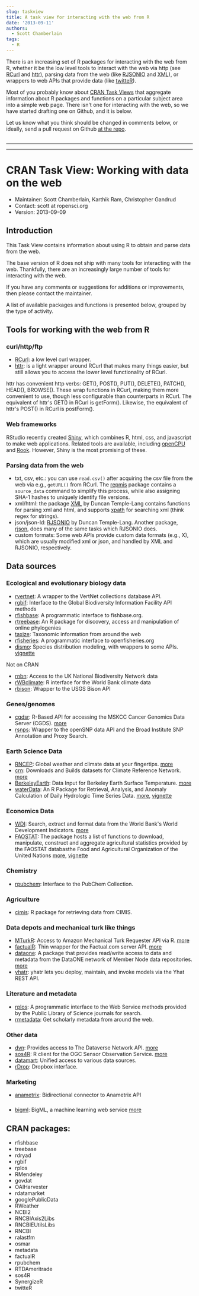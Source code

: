 ```yaml
---
slug: taskview
title: A task view for interacting with the web from R
date: '2013-09-11'
authors:
  - Scott Chamberlain
tags:
  - R
---
```


There is an increasing set of R packages for interacting with the web from R, whether it be the low level tools to interact with the web via http (see [RCurl][RCurl] and [httr][httr]), parsing data from the web (like [RJSONIO][RJSONIO] and [XML][XML]), or wrappers to web APIs that provide data (like [twitteR][twitteR]).

Most of you probably know about [CRAN Task Views](https://cran.r-project.org/web/views/) that aggregate information about R packages and functions on a particular subject area into a simple web page. There isn't one for interacting with the web, so we have started drafting one on Github, and it is below.

Let us know what you think should be changed in comments below, or ideally, send a pull request on Github [at the repo](https://github.com/ropensci/webservices).
<br><br>
<hr>
<hr>

# CRAN Task View: Working with data on the web

* Maintainer: Scott Chamberlain, Karthik Ram, Christopher Gandrud
* Contact:	scott at ropensci.org
* Version:	2013-09-09

## Introduction

This Task View contains information about using R to obtain and parse data from the web.

The base version of R does not ship with many tools for interacting with the web. Thankfully, there are an increasingly large number of tools for interacting with the web.

If you have any comments or suggestions for additions or improvements, then please contact the maintainer.

A list of available packages and functions is presented below, grouped by the type of activity.

## Tools for working with the web from R

### curl/http/ftp

* [RCurl][RCurl]: a low level curl wrapper.
* [httr][httr]: is a light wrapper around RCurl that makes many things easier, but still allows you to access the lower level functionality of RCurl.

httr has convenient http verbs: GET(), POST(), PUT(), DELETE(), PATCH(), HEAD(), BROWSE(). These wrap functions in RCurl, making them more convenient to use, though less configurable than counterparts in RCurl. The equivalent of httr's GET() in RCurl is getForm(). Likewise, the equivalent of httr's POST() in RCurl is postForm().

### Web frameworks

RStudio recently created [Shiny][shiny], which combines R, html, css, and javascript to make web applications. Related tools are available, including [openCPU][opencpu] and [Rook][rook]. However, Shiny is the most promising of these.

### Parsing data from the web

* txt, csv, etc.: you can use `read.csv()` after acquiring the csv file from the web via e.g., `getURL()` from RCurl. The [repmis][repmis] package contains a `source_data` command to simplify this process, while also assigning SHA-1 hashes to uniquely identify file versions.
* xml/html: the package [XML][XML] by Duncan Temple-Lang contains functions for parsing xml and html, and supports [xpath][xpath] for searching xml (think regex for strings).
* json/json-ld: [RJSONIO][RJSONIO] by Duncan Temple-Lang. Another package, [rjson][rjson], does many of the same tasks which RJSONIO does.
* custom formats: Some web APIs provide custom data formats (e.g., X), which are usually modified xml or json, and handled by XML and RJSONIO, respectively.

## Data sources

### Ecological and evolutionary biology data

* [rvertnet][rvertnet]: A wrapper to the VertNet collections database API.
* [rgbif][rgbif]: Interface to the Global Biodiversity Information Facility API methods
* [rfishbase][rfishbase]: A programmatic interface to fishbase.org.
* [rtreebase][rtreebase]: An R package for discovery, access and manipulation of online phylogenies
* [taxize][taxize]: Taxonomic information from around the web
* [rfisheries][rfisheries]: A programmatic interface to openfisheries.org
* [dismo][dismo]: Species distribution modeling, with wrappers to some APIs. [vignette](https://cran.r-project.org/web/packages/dismo/vignettes/brt.pdf)

Not on CRAN

* [rnbn][rnbn]: Access to the UK National Biodiversity Network data
* [rWBclimate][rwbclimate]: R interface for the World Bank climate data
* [rbison][rbison]: Wrapper to the USGS Bison API

### Genes/genomes

* [cgdsr][cgdsr]: R-Based API for accessing the MSKCC Cancer Genomics Data Server (CGDS). [more](https://www.cbioportal.org/public-portal)
* [rsnps][rsnps]: Wrapper to the openSNP data API and the Broad Institute SNP Annotation and Proxy Search.

### Earth Science Data

* [RNCEP][RNCEP]: Global weather and climate data at your fingertips. [more](https://sites.google.com/site/michaelukemp/rncep)
* [crn][crn]: Downloads and Builds datasets for Climate Reference Network. [more](https://stevemosher.wordpress.com/)
* [BerkeleyEarth][BerkeleyEarth]: Data Input for Berkeley Earth Surface Temperature. [more](https://stevemosher.wordpress.com/)
* [waterData][waterData]: An R Package for Retrieval, Analysis, and Anomaly Calculation of Daily Hydrologic Time Series Data. [more](https://pubs.usgs.gov/of/2012/1168/), [vignette](  https://cran.r-project.org/web/packages/waterData/vignettes/vignette.pdf)

### Economics Data

* [WDI][WDI]: Search, extract and format data from the World Bank's World Development Indicators. [more](https://sites.google.com/site/michaelukemp/rncep)
* [FAOSTAT][FAOSTAT]: The package hosts a list of functions to download, manipulate, construct and aggregate agricultural statistics provided by the FAOSTAT databasthe Food and Agricultural Organization of the United Nations [more](https://cran.r-project.org/web/packages/FAOSTAT/index.html), [vignette](https://cran.r-project.org/web/packages/FAOSTAT/vignettes/FAOSTAT.pdf)

### Chemistry

* [rpubchem][rpubchem]: Interface to the PubChem Collection.

### Agriculture

* [cimis][cimis]: R package for retrieving data from CIMIS.

### Data depots and mechanical turk like things

* [MTurkR][MTurkR]: Access to Amazon Mechanical Turk Requester API via R. [more](https://cloud.r-project.org/web/packages/MTurkR/index.html)
* [factualR][factualR]: Thin wrapper for the Factual.com server API. [more](http://www.exmachinatech.net/projects/factualR//)
* [dataone][dataone]: A package that provides read/write access to data and metadata from the DataONE network of Member Node data repositories. [more](https://releases.dataone.org/online/dataone_r/)
* [yhatr][yhatr]: yhatr lets you deploy, maintain, and invoke models via the Yhat REST API.

### Literature and metadata

* [rplos][rplos]: A programmatic interface to the Web Service methods provided by the Public Library of Science journals for search.
* [rmetadata][rmetadata]: Get scholarly metadata from around the web.

### Other data

* [dvn][dvn]: Provides access to The Dataverse Network API. [more](http://thedata.org/)
* [sos4R][sos4R]: R client for the OGC Sensor Observation Service. [more](https://www.nordholmen.net/sos4r)
* [datamart][datamart]: Unified access to various data sources.
* [rDrop][rDrop]: Dropbox interface.

### Marketing

* [anametrix][anametrix]: Bidirectional connector to Anametrix API

###

* [bigml][bigml]: BigML, a machine learning web service [more](https://bigml.com/)

## CRAN packages:

* rfishbase
* treebase
* rdryad
* rgbif
* rplos
* RMendeley
* govdat
* OAIHarvester
* rdatamarket
* googlePublicData
* RWeather
* NCBI2
* RNCBIAxis2Libs
* RNCBIEUtilsLibs
* RNCBI
* ralastfm
* osmar
* metadata
* factualR
* rpubchem
* RTDAmeritrade
* sos4R
* SynergizeR
* twitteR

[RCurl]: https://cran.r-project.org/web/packages/RCurl/index.html
[httr]: https://cran.r-project.org/web/packages/httr/index.html
[XML]: https://cran.r-project.org/web/packages/XML/index.html
[RJSONIO]: https://cran.r-project.org/web/packages/RJSONIO/index.html
[rjson]: https://cran.r-project.org/web/packages/rjson/index.html
[yhatr]: https://cran.r-project.org/web/packages/yhatr/index.html
[rvertnet]: https://cran.r-project.org/web/packages/rvertnet/index.html
[taxize]: https://cran.r-project.org/web/packages/taxize/index.html
[rplos]: https://cran.r-project.org/web/packages/rplos/index.html
[rgbif]: https://cran.r-project.org/web/packages/rgbif/index.html
[rfigshare]: http://cran.r-project.org/web/packages/rfigshare/index.html
[datamart]: https://cran.r-project.org/web/packages/datamart/index.html
[dvn]: https://cran.r-project.org/web/packages/dvn/index.html
[sos4R]: https://cran.r-project.org/src/contrib/Archive/sos4R/
[dataone]: https://cran.r-project.org/web/packages/dataone/index.html
[factualR]: https://cran.r-project.org/web/packages/factualR/index.html
[MTurkR]: https://cran.r-project.org/web/packages/MTurkR/index.html
[rpubchem]: https://cran.r-project.org/web/packages/rpubchem/index.html
[cimis]: https://cran.r-project.org/web/packages/cimis/index.html
[WDI]: https://cran.r-project.org/web/packages/WDI/index.html
[FAOSTAT]: https://cran.r-project.org/web/packages/FAOSTAT/index.html
[RNCEP]: https://cran.r-project.org/web/packages/RNCEP/index.html
[crn]: https://cran.r-project.org/web/packages/crn/index.html
[BerkeleyEarth]: https://cran.r-project.org/web/packages/BerkeleyEarth/index.html
[waterData]: https://cran.r-project.org/web/packages/waterData/index.html
[cgdsr]: https://cran.r-project.org/web/packages/cgdsr/index.html
[dismo]: https://cran.r-project.org/web/packages/dismo/index.html
[rmetadata]: https://github.com/ropensci/rmetadata
[repmis]: https://cran.r-project.org/web/packages/repmis/index.html
[rDrop]: https://github.com/karthikram/rDrop
[xpath]: https://developer.mozilla.org/en-US/docs/Web/XPath
[rsnsps]: https://github.com/ropensci/rsnps
[rbison]: https://github.com/ropensci/rbison
[rfishbase]: https://cran.r-project.org/web/packages/rfishbase/index.html
[rtreebase]: https://cran.r-project.org/web/packages/treebase/index.html
[rnbn]: https://github.com/JNCC-UK/rnbn
[rfisheries]: https://cran.r-project.org/web/packages/rfisheries/index.html
[rsnps]: https://cran.r-project.org/web/packages/ropensnp/index.html
[shiny]: https://www.rstudio.com/shiny/
[opencpu]: https://public.opencpu.org/
[rook]: https://cran.r-project.org/web/packages/Rook/index.html
[rwbclimate]: https://github.com/ropensci/rWBclimate
[anametrix]: https://cran.r-project.org/web/packages/anametrix/index.html
[bigml]: https://cran.r-project.org/web/packages/bigml/index.html
[twitteR]: https://cran.r-project.org/web/packages/twitteR/index.html

